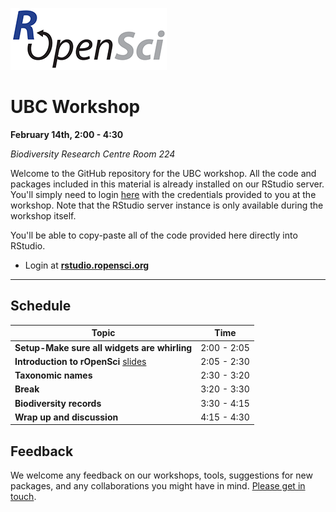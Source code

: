 
[![](ropensci_logo.png)](http://ropensci.org/)
# UBC Workshop

**February 14th, 2:00 - 4:30**

*Biodiversity Research Centre Room 224*

Welcome to the GitHub repository for the UBC workshop. All the code and packages included in this material is already installed on our RStudio server. You'll simply need to login [here](http://rstudio.ropensci.org/) with the credentials provided to you at the workshop. Note that the RStudio server instance is only available during the workshop itself.

You'll be able to copy-paste all of the code provided here directly into RStudio.

* Login at [**rstudio.ropensci.org**](http://rstudio.ropensci.org/)

--- 

## Schedule 

|Topic|Time|
|---------------|-------|
|**Setup-Make sure all widgets are whirling**| 2:00 - 2:05 |
|**Introduction to rOpenSci** [slides](http://bit.ly/ubcropensci) | 2:05 - 2:30 |
|**Taxonomic names**  | 2:30 - 3:20 |
|**Break**| 3:20 - 3:30 |
|**Biodiversity records** | 3:30 - 4:15 |
|**Wrap up and discussion**  | 4:15 - 4:30 |

## Feedback

We welcome any feedback on our workshops, tools, suggestions for new packages, and any collaborations you might have in mind. [Please get in touch](http://ropensci.org/contact.html).